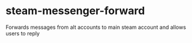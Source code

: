 # steam-messenger-forward
Forwards messages from alt accounts to main steam account and allows users to reply
